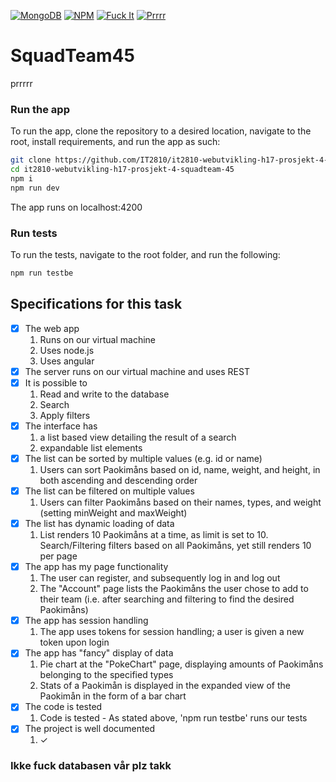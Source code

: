 [![MongoDB](https://img.shields.io/badge/MongoDB-3.6-brightgreen.svg)](https://www.mongodb.com/)
[![NPM](https://img.shields.io/badge/NPM-%5E5.3.0-brightgreen.svg)](https://www.npmjs.com/)
[![Fuck It](https://img.shields.io/badge/Fuck_it-Ship_it-green.svg)](http://s2.quickmeme.com/img/ae/ae0e0d5aaeabb36be15d3b36c1482afca92bc499c66bd8838d35e272ed938ad6.jpg)
[![Prrrr](https://img.shields.io/badge/Prrrr-Prrrr-blue.svg)](https://forum.wordreference.com/threads/prrrr.2322271/)

# SquadTeam45 

prrrrr

### Run the app

To run the app, clone the repository to a desired location, navigate to the root, install requirements, and run the app as such:
```bash
git clone https://github.com/IT2810/it2810-webutvikling-h17-prosjekt-4-squadteam-45.git
cd it2810-webutvikling-h17-prosjekt-4-squadteam-45
npm i
npm run dev
```

The app runs on localhost:4200

### Run tests

To run the tests, navigate to the root folder, and run the following:
```bash
npm run testbe
```

## Specifications for this task
- [x] The web app
  1. Runs on our virtual machine
  2. Uses node.js
  3. Uses angular
- [x] The server runs on our virtual machine and uses REST
- [x] It is possible to
  1. Read and write to the database
  2. Search
  3. Apply filters
- [x] The interface has
  1. a list based view detailing the result of a search
  2. expandable list elements
- [x] The list can be sorted by multiple values (e.g. id or name)
  1. Users can sort Paokimåns based on id, name, weight, and height, in both ascending and descending order
- [x] The list can be filtered on multiple values
  1. Users can filter Paokimåns based on their names, types, and weight (setting minWeight and maxWeight)
- [x] The list has dynamic loading of data
  1. List renders 10 Paokimåns at a time, as limit is set to 10. Search/Filtering filters based on all Paokimåns, yet still renders 10 per page
- [x] The app has my page functionality
  1. The user can register, and subsequently log in and log out
  2. The "Account" page lists the Paokimåns the user chose to add to their team (i.e. after searching and filtering to find the desired Paokimåns)
- [x] The app has session handling
  1. The app uses tokens for session handling; a user is given a new token upon login
- [x] The app has "fancy" display of data
  1. Pie chart at the "PokeChart" page, displaying amounts of Paokimåns belonging to the specified types
  2. Stats of a Paokimån is displayed in the expanded view of the Paokimån in the form of a bar chart
- [x] The code is tested
  1. Code is tested - As stated above, 'npm run testbe' runs our tests 
- [x] The project is well documented
  1. ✓

### Ikke fuck databasen vår plz takk

